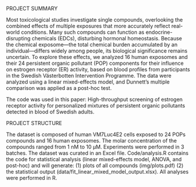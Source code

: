 PROJECT SUMMARY

Most toxicological studies investigate single compounds, overlooking the combined effects of multiple exposures that more accurately reflect real-world conditions. Many such compounds can function as endocrine-disrupting chemicals (EDCs), disturbing hormonal homeostasis. Because the chemical exposome—the total chemical burden accumulated by an individual—differs widely among people, its biological significance remains uncertain. To explore these effects, we analyzed 16 human exposomes and their 24 persistent organic pollutant (POP) components for their influence on estrogen receptor (ER) activity, based on blood profiles from participants in the Swedish Västerbotten Intervention Programme.
The data were analyzed using a linear mixed-effects model, and Dunnett’s multiple comparison was applied as a post-hoc test.

The code was used in this paper: High-throughput screening of estrogen receptor activity for personalized mixtures of persistent organic pollutants detected in blood of Swedish adults. 

PROJECT STRUCTURE

The dataset is composed of human VM7Luc4E2 cells exposed to 24 POPs compounds and 16 human exposomes. The molar concentration of the compounds ranged from 1 nM to 10 µM. Experiments were performed in 3 batches. The dataset was curated in an Excel file. 
Code/analysis.R contains the code for statistical analysis (linear mixed-effects model, ANOVA, and post-hoc) and will generate:
(1) plots of all compounds (img/plots.pdf)
(2) the statistical output (data/fit_linear_mixed_model_output.xlsx). 
All analyses were performed in R.

